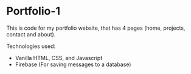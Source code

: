 # Portfolio-1
 This is code for my portfolio website, that has 4 pages (home, projects, contact and about).
 
 Technologies used:
 - Vanilla HTML, CSS, and Javascript
 - Firebase (For saving messages to a database)
